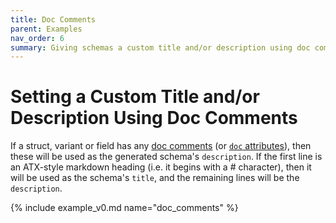 ```yaml
---
title: Doc Comments
parent: Examples
nav_order: 6
summary: Giving schemas a custom title and/or description using doc comments.
---
```


# Setting a Custom Title and/or Description Using Doc Comments

If a struct, variant or field has any [doc comments](https://doc.rust-lang.org/stable/rust-by-example/meta/doc.html#doc-comments) (or [`doc` attributes](https://doc.rust-lang.org/rustdoc/the-doc-attribute.html)), then these will be used as the generated schema's `description`. If the first line is an ATX-style markdown heading (i.e. it begins with a # character), then it will be used as the schema's `title`, and the remaining lines will be the `description`.

{% include example_v0.md name="doc_comments" %}
